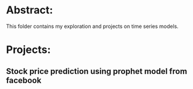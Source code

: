 # Abstract:
This folder contains my exploration and projects on time series models.

# Projects:

## Stock price prediction using prophet model from facebook

